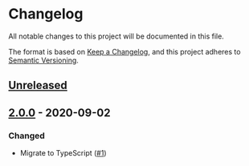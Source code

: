 # Changelog

All notable changes to this project will be documented in this file.

The format is based on [Keep a Changelog](https://keepachangelog.com/en/1.0.0/), and this project adheres to [Semantic Versioning](https://semver.org/spec/v2.0.0.html).

## [Unreleased]

## [2.0.0] - 2020-09-02

### Changed

- Migrate to TypeScript ([#1](https://github.com/MetaMask/safe-event-emitter/pull/1))

[Unreleased]:https://github.com/MetaMask/safe-event-emitter/compare/v2.0.0...HEAD
[2.0.0]:https://github.com/MetaMask/safe-event-emitter/tree/v2.0.0
